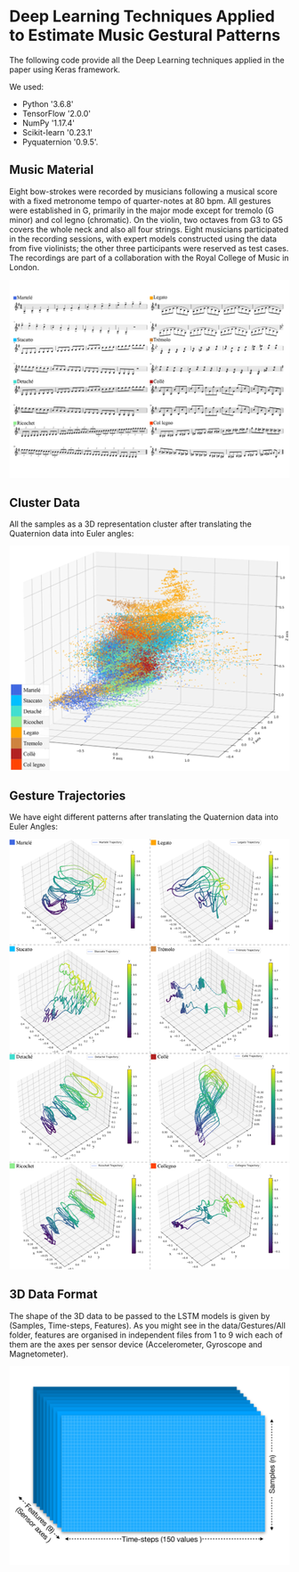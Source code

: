 # Deep Learning Techniques Applied to Estimate Music Gestural Patterns
The following code provide all the Deep Learning techniques applied in the paper using Keras framework. 

We used: 
- Python '3.6.8' 
- TensorFlow '2.0.0' 
- NumPy '1.17.4' 
- Scikit-learn '0.23.1' 
- Pyquaternion '0.9.5'.

## Music Material
Eight bow-strokes were recorded by musicians following a musical score with a fixed metronome tempo of quarter-notes at 80 bpm. All gestures were established in G, primarily in the major mode except for tremolo (G minor) and col legno (chromatic). On the violin, two octaves from G3 to G5 covers the whole neck and also all four strings. Eight musicians participated in the recording sessions, with expert models constructed using the data from five violinists; the other three participants were reserved as test cases. The recordings are part of a collaboration with the Royal College of Music in London.

<p align="center"><img src="figures/01_music_score_eight_gestures.jpg" alt="Drawing" width="900px"/></p>

## Cluster Data
All the samples as a 3D representation cluster after translating the Quaternion data into Euler angles:
<p align="center"><img src="figures/03_Cluster_Data.jpg" alt="Drawing" width="600px"/></p>

## Gesture Trajectories
We have eight different patterns after translating the Quaternion data into Euler Angles:

<p align="center"><img src="figures/12_Gestures.jpg" alt="Drawing" width="600px"/></p>

## 3D Data Format
The shape of the 3D data to be passed to the LSTM models is given by (Samples, Time-steps, Features). As you might see in the data/Gestures/All folder, features are organised in independent files from 1 to 9 wich each of them are the axes per sensor device (Accelerometer, Gyroscope and Magnetometer).

<p align="center"><img src="figures/04_3D_Data.jpg" alt="Drawing" width="600px"/></p>
